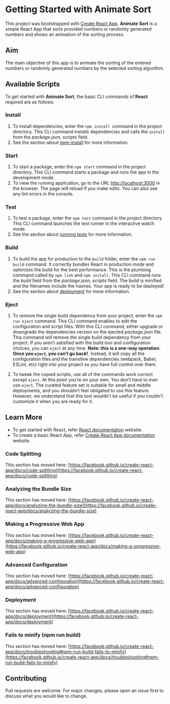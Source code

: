 # Getting Started with Animate Sort
This project was bootstrapped with [Create React App](https://github.com/facebook/create-react-app). **Animate Sort** is a simple React App that sorts provided numbers or randomly generated numbers and shows an animation of the sorting process.

## Aim
The main objective of this app is to animate the sorting of the entered numbers or randomly generated numbers by the selected sorting algorithm.

## Available Scripts
To get started with **Animate Sort**, the basic CLI commands of **React** required are as follows:

### Install
1. To install dependencies, enter the `npm install `command in the project directory.
This CLI command installs dependencies and calls the `install` from the *package.json, scripts* field.
2. See the section about [npm-install](https://docs.npmjs.com/cli/v7/commands/npm-install) for more information.

### Start

1. To start a package, enter the ``npm start`` command in the project directory.
This CLI command starts a package and runs the app in the development mode.
2. To view the running application, go to the URL [http://localhost:3000](http://localhost:3000) in the browser.
The page will reload if you make edits. You can also see any lint errors in the console.

### Test
1. To test a package, enter the ``npm test`` command in the project directory.
This CLI command launches the test runner in the interactive watch mode.
2. See the section about [running tests](https://facebook.github.io/create-react-app/docs/running-tests) for more information.

### Build

1. To build the app for production to the `build` folder, enter the `npm run build` command.
It correctly bundles React in production mode and optimizes the build for the best performance. This is the plumbing command called by `npm link` and `npm install`. This CLI command runs the *build* field from the *package.json, scripts* field. The build is minified and the filenames include the hashes. Your app is ready to be deployed!
2. See the section about [deployment](https://facebook.github.io/create-react-app/docs/deployment) for more information.

### Eject

1. To remove the single build dependency from your project, enter the `npm run eject` command.
This CLI command enables to edit the configuration and script files. With this CLI command, either upgrade or downgrade the dependencies version on the ejected *package.json* file. This command will remove the single build dependency from your project. If you aren’t satisfied with the build tool and configuration choices, you can `eject` at any time.
**Note: this is a one-way operation. Once you `eject`, you can’t go back!**.
Instead, it will copy all the configuration files and the transitive dependencies (webpack, Babel, ESLint, etc) right into your project so you have full control over them.

2. To tweak the copied scripts, use all of the commands work correct except `eject`.
At this point you’re on your own. You don’t have to ever use `eject`. The curated feature set is suitable for small and middle deployments, and you shouldn’t feel obligated to use this feature. However, we understand that this tool wouldn’t be useful if you couldn’t customize it when you are ready for it.

## Learn More

- To get started with React, refer [React documentation](https://reactjs.org/) website.
- To create a basic React App, refer [Create React App documentation](https://facebook.github.io/create-react-app/docs/getting-started) website.

### Code Splitting

This section has moved here: [https://facebook.github.io/create-react-app/docs/code-splitting](https://facebook.github.io/create-react-app/docs/code-splitting)

### Analyzing the Bundle Size

This section has moved here: [https://facebook.github.io/create-react-app/docs/analyzing-the-bundle-size](https://facebook.github.io/create-react-app/docs/analyzing-the-bundle-size)

### Making a Progressive Web App

This section has moved here: [https://facebook.github.io/create-react-app/docs/making-a-progressive-web-app](https://facebook.github.io/create-react-app/docs/making-a-progressive-web-app)

### Advanced Configuration

This section has moved here: [https://facebook.github.io/create-react-app/docs/advanced-configuration](https://facebook.github.io/create-react-app/docs/advanced-configuration)

### Deployment

This section has moved here: [https://facebook.github.io/create-react-app/docs/deployment](https://facebook.github.io/create-react-app/docs/deployment)

### Fails to minify (npm run build)

This section has moved here: [https://facebook.github.io/create-react-app/docs/troubleshooting#npm-run-build-fails-to-minify](https://facebook.github.io/create-react-app/docs/troubleshooting#npm-run-build-fails-to-minify)

## Contributing

Pull requests are welcome. For major changes, please open an issue first to discuss what you would like to change.


